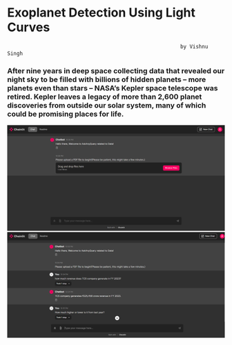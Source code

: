 # Exoplanet Detection Using Light Curves
                                                            by Vishnu Singh
### After nine years in deep space collecting data that revealed our night sky to be filled with billions of hidden planets – more planets even than stars – NASA’s Kepler space telescope was retired. Kepler leaves a legacy of more than 2,600 planet discoveries from outside our solar system, many of which could be promising places for life.

![App Screenshots](https://raw.githubusercontent.com/vishnusingh-12/chat-with-pdf/main/readme/cbot2.PNG)
![App Screenshots](https://raw.githubusercontent.com/vishnusingh-12/chat-with-pdf/main/readme/cbot.PNG)
